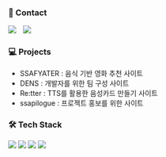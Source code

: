 ### 📮 Contact
<div>
  <a href="https://prod.velog.io/@eunseo130" target="_blank"><img src="https://img.shields.io/badge/Velog-20c997?style=flat-  square&logo=Vimeo&logoColor=white"/></a>
  <img
  src="https://img.shields.io/badge/Gmail-d14836?style=flat-square&logo=Gmail&logoColor=white&link=mailto:kys013098@gmail.com"
  style="height : auto; margin-left : 10px; margin-right : 10px;"/>
</div>

### 💻 Projects
- SSAFYATER : 음식 기반 영화 추천 사이트
- DENS : 개발자를 위한 팀 구성 사이트
- Re:tter : TTS를 활용한 음성카드 만들기 사이트
- ssapilogue : 프로젝트 홍보를 위한 사이트 

### 🛠 Tech Stack
<div>
  <img src="https://img.shields.io/badge/java-007396?style=for-the-badge&logo=java&logoColor=white"> 
  <img src="https://img.shields.io/badge/python-3776AB?style=for-the-badge&logo=python&logoColor=white"> 
  <img src="https://img.shields.io/badge/spring-6DB33F?style=for-the-badge&logo=spring&logoColor=white"> 
  <img src="https://img.shields.io/badge/django-092E20?style=for-the-badge&logo=django&logoColor=white">
</div>
